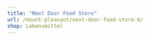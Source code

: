 ```yaml
---
title: "Next Door Food Store"
url: /mount-pleasant/next-door-food-store-6/
shop: Lebensmittel
---
```

